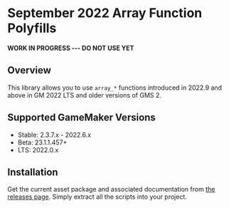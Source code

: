 # September 2022 Array Function Polyfills

**WORK IN PROGRESS --- DO NOT USE YET**

## Overview

This library allows you to use `array_*` functions introduced in 2022.9 and above in GM 2022 LTS and older versions of GMS 2.

## Supported GameMaker Versions

- Stable: 2.3.7.x - 2022.6.x
- Beta: 23.1.1.457+
- LTS: 2022.0.x

## Installation

Get the current asset package and associated documentation from [the releases page](https://github.com/dicksonlaw583/LTSArrayPolyfill/releases). Simply extract all the scripts into your project.
